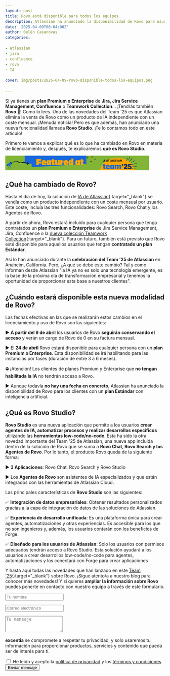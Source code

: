 ```yaml
---
layout: post
title: Rovo está disponible para todos los equipos
description: Atlassian ha anunciado la disponibilidad de Rovo para usuarios con un plan Premium o Enterprise y una nueva funcionalidad con Rovo Studio.
date: '2025-04-09T08:04:00Z'
author: Belén Casanovas
categories:

- atlassian
- jira
- confluence
- rovo 
- IA

cover: img/posts/2025-04-09-rovo-disponible-todos-los-equipos.png

---
```


Si ya tienes un **plan Premium o Enterprise** de **Jira, Jira Service Management, Confluence** o **Teamwork Collection**... ¡Tendrás también **Rovo** 🎉! Como lo lees. Una de las novedades del Team '25 es que Atlassian elimina la venta de Rovo como un producto de IA independiente con un coste mensual. ¡Menuda noticia! Pero es que además, han anunciado una nueva funcionalidad llamada **Rovo Studio**. ¡Te lo contamos todo en este artículo!

Primero te vamos a explicar qué es lo que ha cambiado en Rovo en materia de licenciamiento y, después, te explicaremos **qué es Rovo Studio**. 

<img width="90%" src="/img/eventos/featured-team-25.png" alt="Lanzamientos del Team '25 de Atlassian">
<br>

<h2>¿Qué ha cambiado de Rovo?</h2>

Hasta el día de hoy, la solución de [IA de Atlassian](/que-es-atlassian-rovo){:target="_blank"} se vendía como un producto independiente con un coste mensual por usuario. Este coste, incluía las tres funcionalidades: Rovo Search, Rovo Chat y los Agentes de Rovo. 

A partir de ahora, Rovo estará incluido para cualquier persona que tenga contratados un **plan Premium o Enterprise** de Jira Service Management, Jira, Confluence o la [nueva colección Teamwork Collection](/que-es-teamwork-collection-atlassian){:target="_blank"}. Para un futuro, también está previsto que Rovo esté disponible para aquellos usuarios que tengan **contratado un plan Estándar**. 

Así lo han anunciado durante la **celebración del Team '25 de Atlassian** en Anaheim, California. Pero, ¿A qué se debe este cambio? Tal y como informan desde Atlassian "la IA ya no es solo una tecnología emergente, es la base de la próxima ola de transformación empresarial y tenemos la oportunidad de proporcionar esta base a nuestros clientes". 

<h2>¿Cuándo estará disponible esta nueva modalidad de Rovo?</h2>

Las fechas efectivas en las que se realizarán estos cambios en el licenciamiento y uso de Rovo son las siguientes: 

▶️ **A partir del 9 de abril** los usuarios de Rovo **seguirán conservando el acceso** y verán un cargo de Rovo de 0 en su factura mensual. <br>

▶️ El **24 de abril** Rovo estará disponible para cualquier persona con un **plan Premium o Enterprise**. Esta disponibilidad se irá habilitando para las instancias por fases (duración de entre 3 a 6 meses). <br> 

⛔ ¡Atención! Los clientes de planes Premium y Enterprise que **no tengan habilitada la IA** no tendrán acceso a Rovo.

▶️ Aunque todavía **no hay una fecha en concreto**, Atlassian ha anunciado la disponibilidad de Rovo para los clientes con un **plan Estándar** con inteligencia artificial. <br>

<h2>¿Qué es Rovo Studio?</h2>

**Rovo Studio** es una nueva aplicación que permite a los usuarios **crear agentes de IA, automatizar procesos y realizar desarrollos específicos** utilizando las **herramientas low-code/no-code**. Esta ha sido la otra novedad importante del Team '25 de Atlassian, una nueva app incluida dentro de la solución de Rovo que se suma a **Rovo Chat, Rovo Search y los Agentes de Rovo**. Por lo tanto, el producto Rovo queda de la siguiente forma: 

▶️ **3 Aplicaciones**: Rovo Chat, Rovo Search y Rovo Studio

▶️ Los **Agentes de Rovo** son asistentes de IA especializados y que están integrados con las herramientas de Atlassian Cloud. 


Las principales características de **Rovo Studio** son las siguientes: 

✅ **Integración de datos empresariales**: Obtener resultados personalizados gracias a la capa de integración de datos de las soluciones de Atlassian. 

✅ **Experiencia de desarrollo unificada**: Es una plataforma única para crear agentes, automatizaciones y otras experiencias. Es accesible para los que no son ingenieros y, además, los usuarios contarán  con los beneficios de Forge. 

✅ **Diseñado para los usuarios de Atlassian**: Solo los usuarios con permisos adecuados tendrán acceso a Rovo Studio. Esta solución ayudará a los usuarios a crear desarrollos low-code/no-code para agentes, automatizaciones y los conectará con Forge para crear aplicaciones

Y hasta aquí todas las novedades que han lanzado en este [Team '25](https://events.atlassian.com/team){:target="_blank"} sobre Rovo. ¡Sigue atento/a a nuestro blog para conocer más novedades! Y si quieres **ampliar la información sobre Rovo** puedes ponerte en contacto con nuestro equipo a través de este formulario. 

<form action="https://formspree.io/f/xaygrdqg" method="POST">
 <div class="col-md-12 col-sm-12">
   <div class="row control-group">
        <div class="form-group col-xs-12 floating-label-form-group controls">
           <input type="text" name="name" class="form-control" placeholder="Tu nombre" id="name" required data-validation-required-message="Por favor escribe tu nombre.">
            <p class="help-block text-danger"></p>
        </div>
     </div>
<div class="row control-group">
     <div class="form-group col-xs-12 floating-label-form-group controls">
        <input type="email" name="email" class="form-control" placeholder="Correo electrónico" id="email" required data-validation-required-message="Por favor escribe tu dirección de correo.">
           <p class="help-block text-danger"></p>
        </div>
            </div>
            <div>
        <input type="text" name="_gotcha" style="display:none"/>
        </div>
        <div>
                </div>
            <div class="row control-group">
              <div class="form-group-2 col-xs-12 floating-label-form-group controls">
                <textarea name="message" class="form-control" rows="3" placeholder="Tu mensaje" id="message" required
                          data-validation-required-message="Por favor escribe un mensaje."></textarea>
                <p class="help-block text-danger"></p>
              </div>
              <div>
              <input type="hidden" name="_subject" value="Blog Rovo para todos los equipos"/>
               </div>
            </div>
            <div class="row control-group">
              <div class="form-group col-xs-12 floating-label-form-group controls">
                <p><strong>excentia</strong> se compromete a respetar tu privacidad, y solo usaremos tu información para proporcionar productos, servicios y contenido que pueda ser de interés para tí.</p>
                <input type="checkbox" name="agreement" class="form-check-input" id="agreement" value="accept" required data-validation-required-message="Por favor lee y acepta la política de privacidad y los términos y condiciones">
                <label class="form-check-label" for="agreement">He leído y acepto la <a href="https://www.excentia.es/privacy" target="_blank">política de privacidad</a> y los <a href="https://www.excentia.es/pdf/excentia-terms-and-conditions.pdf" target="_blank">términos y condiciones</a></label>
              </div>
            </div>
            <div id="success"></div>
            <div class="block">
              <button type="submit" class="btn btn-warning btn-xl">Enviar mensaje</button>
            </div>
          </div>
        </form>